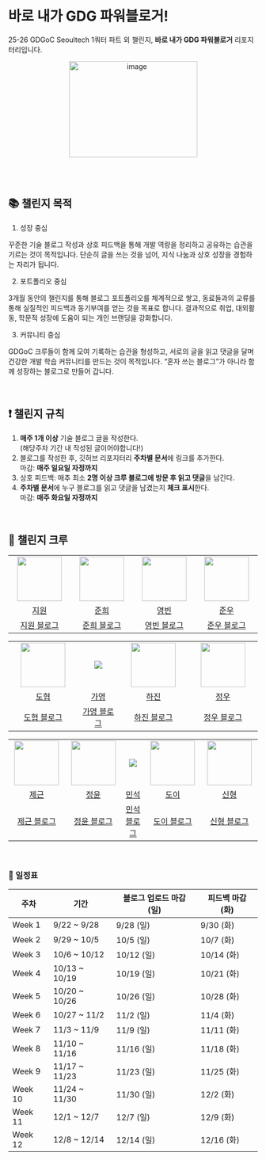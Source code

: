 # 바로 내가 GDG 파워블로거!
25-26 GDGoC Seoultech 1쿼터 파트 외 챌린지, **바로 내가 GDG 파워블로거** 리포지터리입니다.

<p align="center">
  <img width="259" height="194" alt="image" src="https://github.com/user-attachments/assets/36b571b0-590e-4d2f-84d2-7587748b6b4a" />
</p>

<br><br>

## 📚 챌린지 목적

1. 성장 중심

꾸준한 기술 블로그 작성과 상호 피드백을 통해 개발 역량을 정리하고 공유하는 습관을 기르는 것이 목적입니다.
단순히 글을 쓰는 것을 넘어, 지식 나눔과 상호 성장을 경험하는 자리가 됩니다.

2. 포트폴리오 중심

3개월 동안의 챌린지를 통해 블로그 포트폴리오를 체계적으로 쌓고, 동료들과의 교류를 통해 실질적인 피드백과 동기부여를 얻는 것을 목표로 합니다.
결과적으로 취업, 대외활동, 학문적 성장에 도움이 되는 개인 브랜딩을 강화합니다.

3) 커뮤니티 중심

GDGoC 크루들이 함께 모여 기록하는 습관을 형성하고, 서로의 글을 읽고 댓글을 달며 건강한 개발 학습 커뮤니티를 만드는 것이 목적입니다.
“혼자 쓰는 블로그”가 아니라 함께 성장하는 블로그로 만들어 갑니다.

<br>

## ❗️ 챌린지 규칙

1. **매주 1개 이상** 기술 블로그 글을 작성한다.<br>
   (해당주차 기간 내 작성된 글이어야합니다!)
2. 블로그를 작성한 후, 깃허브 리포지터리 **주차별 문서**에 링크를 추가한다.<br>
   마감: **매주 일요일 자정까지**
3. 상호 피드백: 매추 최소 **2명 이상 크루 블로그에 방문 후 읽고 댓글**을 남긴다.
4. **주차별 문서**에 누구 블로그를 읽고 댓글을 남겼는지 **체크 표시**한다.<br>
   마감: **매주 화요일 자정까지**

<br>

## 🤸 챌린지 크루


<table align="center">
<tr align="center">
  <td width="250"><img src="https://avatars.githubusercontent.com/orieasy1" width="90"></td>
  <td width="250"><img src="https://avatars.githubusercontent.com/kjuni1914" width="90"></td>
  <td width="250"><img src="https://avatars.githubusercontent.com/lzcuro" width="90"></td>
  <td width="250"><img src="https://avatars.githubusercontent.com/MelonChicken" width="90"></td>
</tr>

<tr align="center">
  <td><a href="https://github.com/orieasy1">지원</a></td>
  <td><a href="https://github.com/kjuni1914">준희</a></td>
  <td><a href="https://github.com/lzcuro">영빈</a></td>
  <td><a href="https://github.com/MelonChicken">준우</a></td>
</tr>

<tr align="center">
  <td><a href="https://easy1nhard2.tistory.com/">지원 블로그</a></td>
  <td><a href="">준희 블로그</a></td>
  <td><a href="">영빈 블로그</a></td>
  <td><a href="">준우 블로그</a></td>
</tr>
</table>

<table align="center">
<tr align="center">
  <td width="250"><img src="https://avatars.githubusercontent.com/dohyeoplim" width="90"></td>
  <td width="250"><img src="https://via.placeholder.com/80x80?text=No+Img"></td>
  <td width="250"><img src="https://avatars.githubusercontent.com/hajinki" width="90"></td>
  <td width="250"><img src="https://avatars.githubusercontent.com/yeomine" width="90"></td>
</tr>

<tr align="center">
  <td><a href="https://github.com/dohyeoplim">도협</a></td>
  <td><a href="https://github.com/">가영</a></td>
  <td><a href="https://github.com/hajinki">하진</a></td>
  <td><a href="https://github.com/yeomine">정우</a></td>
</tr>

<tr align="center">
  <td><a href="">도협 블로그</a></td>
  <td><a href="">가영 블로그</a></td>
  <td><a href="">하진 블로그</a></td>
  <td><a href="">정우 블로그</a></td>
</tr>
</table>

<table align="center">
<tr align="center">
  <td width="200"><img src="https://avatars.githubusercontent.com/ChooJG" width="90"></td>
  <td width="200"><img src="https://avatars.githubusercontent.com/itisyijy" width="90"></td>
  <td width="200"><img src="https://via.placeholder.com/80x80?text=No+Img"></td>
  <td width="200"><img src="https://avatars.githubusercontent.com/kimm00" width="90"></td>
  <td width="200"><img src="https://avatars.githubusercontent.com/shinh09" width="90"></td>
</tr>

<tr align="center">
  <td><a href="https://github.com/ChooJG">제근</a></td>
  <td><a href="https://github.com/itisyijy">정윤</a></td>
  <td><a href="https://github.com/">민석</a></td>
  <td><a href="https://github.com/kimm00">도이</a></td>
  <td><a href="https://github.com/shinh09">신형</a></td>
</tr>

<tr align="center">
  <td><a href="">제근 블로그</a></td>
  <td><a href="https://velog.io/@itisyijy">정윤 블로그</a></td>
  <td><a href="">민석 블로그</a></td>
  <td><a href="https://velog.io/@kimm00">도이 블로그</a></td>
  <td><a href="">신형 블로그</a></td>
</tr>
</table>

<br>

### 📅 일정표

| 주차 | 기간 | 블로그 업로드 마감 (일) | 피드백 마감 (화) |
|------|------|-----------------------|-----------------|
| Week 1 | 9/22 ~ 9/28 | 9/28 (일) | 9/30 (화) |
| Week 2 | 9/29 ~ 10/5 | 10/5 (일) | 10/7 (화) |
| Week 3 | 10/6 ~ 10/12 | 10/12 (일) | 10/14 (화) |
| Week 4 | 10/13 ~ 10/19 | 10/19 (일) | 10/21 (화) |
| Week 5 | 10/20 ~ 10/26 | 10/26 (일) | 10/28 (화) |
| Week 6 | 10/27 ~ 11/2 | 11/2 (일) | 11/4 (화) |
| Week 7 | 11/3 ~ 11/9 | 11/9 (일) | 11/11 (화) |
| Week 8 | 11/10 ~ 11/16 | 11/16 (일) | 11/18 (화) |
| Week 9 | 11/17 ~ 11/23 | 11/23 (일) | 11/25 (화) |
| Week 10 | 11/24 ~ 11/30 | 11/30 (일) | 12/2 (화) |
| Week 11 | 12/1 ~ 12/7 | 12/7 (일) | 12/9 (화) |
| Week 12 | 12/8 ~ 12/14 | 12/14 (일) | 12/16 (화) |
